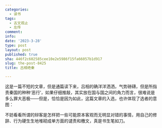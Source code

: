 ```yaml
---
categories:
  - 读书
tags:
  - 古文观止
  - 左传
comment: 
info: 
date: '2023-3-28'
type: post
layout: post
published: true
sha: 446f2c602585cee10e2e5986f15fa66057b1d917
slug: the-post-8425
title: 吕相绝秦

---
```

这是一篇不短的文章，但是通篇读下来，吕相的确洋洋洒洒，气势磅礴，但是所指责秦国的种种‘恶行’，如果仔细推敲，其实放在国与国之间的角力而言，很难说是多么罪大恶极——但是，恰恰是因为如此，这篇文章的入选，也许体现了选者的意图：

不妨看看所谓的辩客是怎样把一些可能原本客观而无明显对错的事情，用自己的修辞、行为硬生生地堆砌成单方面的谴责和檄文，真是书生笔如刀。

